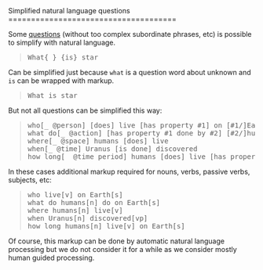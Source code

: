 <link rel="stylesheet" href="meaningful.css"/>Simplified natural language questions
=====================================

Some [questions](questions.md) (without too complex subordinate phrases, etc) is possible to simplify with natural language.

> <pre>
> What<span class="rel">{_} {is}</span> star
> </pre>

Can be simplified just because `what` is a question word about unknown and `is` can be wrapped with markup.

> <pre>
> What is star
> </pre>

But not all questions can be simplified this way:

> <pre>
> who<span class="rel">[_ @person] [does]</span> live <span class="rel">[has property #1]</span> on <span class="rel">[#1/]</span>Earth<span class="rel">[/#1]</span>
> what do<span class="rel">[_ @action] [has property #1 done by #2] [#2/]</span>humans<span class="rel">[/#2]</span> do on <span class="rel">[#1/]</span>Earth<span class="rel">[/#1]</span>
> where<span class="rel">[_ @space]</span> humans <span class="rel">[does]</span> live
> when<span class="rel">[_ @time]</span> Uranus <span class="rel">[is done]</span> discovered
> how long<span class="rel">[_ @time period]</span> humans <span class="rel">[does]</span> live <span class="rel">[has property #1]</span> on <span class="rel">[#1/]</span>Earth<span class="rel">[/#1]</span>
> </pre>

In these cases additional markup required for nouns, verbs, passive verbs, subjects, etc:

> <pre>
> who live<span class="rel">[v]</span> on Earth<span class="rel">[s]</span>
> what do humans<span class="rel">[n]</span> do on Earth<span class="rel">[s]</span>
> where humans<span class="rel">[n]</span> live<span class="rel">[v]</span>
> when Uranus<span class="rel">[n]</span> discovered<span class="rel">[vp]</span>
> how long humans<span class="rel">[n]</span> live<span class="rel">[v]</span> on Earth<span class="rel">[s]</span>
> </pre>

Of course, this markup can be done by automatic natural language processing but we do not consider it for a while as we consider mostly human guided processing.